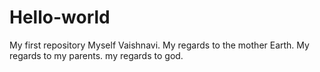# Hello-world
My first repository
Myself Vaishnavi.
My regards to the mother Earth.
 My regards to my parents.
my regards to god.

